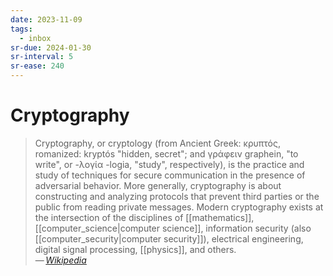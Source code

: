 ```yaml
---
date: 2023-11-09
tags:
  - inbox
sr-due: 2024-01-30
sr-interval: 5
sr-ease: 240
---
```


# Cryptography

> Cryptography, or cryptology (from Ancient Greek: κρυπτός, romanized: kryptós
> "hidden, secret"; and γράφειν graphein, "to write", or -λογία -logia, "study",
> respectively), is the practice and study of techniques for secure
> communication in the presence of adversarial behavior. More generally,
> cryptography is about constructing and analyzing protocols that prevent third
> parties or the public from reading private messages. Modern cryptography
> exists at the intersection of the disciplines of [[mathematics]],
> [[computer_science|computer science]], information security (also
> [[computer_security|computer security]]), electrical engineering, digital
> signal processing, [[physics]], and others.\
> — <cite>[Wikipedia](https://en.wikipedia.org/wiki/Cryptography)</cite>
